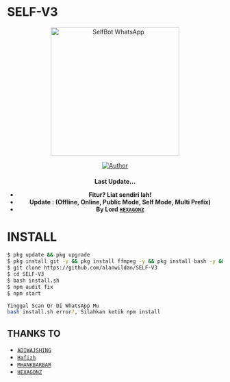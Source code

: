 # SELF-V3

<div align="center">
<img src="https://i.ibb.co/Btjy1WH/9607f3d0c4fe.jpg" alt="SelfBot WhatsApp" width="300" />

>
>
>
</div>
<p align="center">
  <a href="https://github.com/alanwildan"><img title="Author" src="https://img.shields.io/badge/Author-Alanwildan-red.svg?style=for-the-badge&logo=github" /></a>
  <h4 align="center">
</p>

Last Update...
* Fitur? Liat sendiri lah!
* Update : (Offline, Online, Public Mode, Self Mode, Multi Prefix)
* By Lord [`HEXAGONZ`](https://github.com/Hexagonz)


# INSTALL

```bash
$ pkg update && pkg upgrade
$ pkg install git -y && pkg install ffmpeg -y && pkg install bash -y && pkg install tesseract -y && pkg install nodejs -y
$ git clone https://github.com/alanwildan/SELF-V3
$ cd SELF-V3
$ bash install.sh
$ npm audit fix
$ npm start

Tinggal Scan Qr Di WhatsApp Mu
bash install.sh error?, Silahkan ketik npm install
```

## THANKS TO

* [`ADIWAJSHING`](https://github.com/adiwajshing/Baileys) 
* [`Hafizh`](https://github.com/HAFizh-15) 
* [`MHANKBARBAR`](https://github.com/MhankBarBar)
* [`HEXAGONZ`](https://github.com/Hexagonz)
